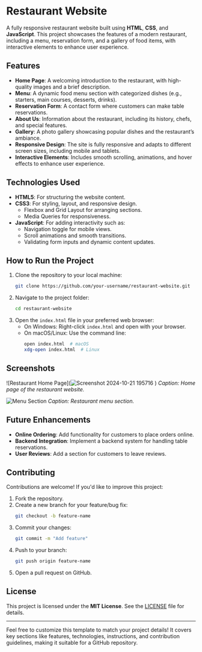 

# Restaurant Website

A fully responsive restaurant website built using **HTML**, **CSS**, and **JavaScript**. This project showcases the features of a modern restaurant, including a menu, reservation form, and a gallery of food items, with interactive elements to enhance user experience.

## Features
- **Home Page**: A welcoming introduction to the restaurant, with high-quality images and a brief description.
- **Menu**: A dynamic food menu section with categorized dishes (e.g., starters, main courses, desserts, drinks).
- **Reservation Form**: A contact form where customers can make table reservations.
- **About Us**: Information about the restaurant, including its history, chefs, and special features.
- **Gallery**: A photo gallery showcasing popular dishes and the restaurant’s ambiance.
- **Responsive Design**: The site is fully responsive and adapts to different screen sizes, including mobile and tablets.
- **Interactive Elements**: Includes smooth scrolling, animations, and hover effects to enhance user experience.

## Technologies Used
- **HTML5**: For structuring the website content.
- **CSS3**: For styling, layout, and responsive design.
  - Flexbox and Grid Layout for arranging sections.
  - Media Queries for responsiveness.
- **JavaScript**: For adding interactivity such as:
  - Navigation toggle for mobile views.
  - Scroll animations and smooth transitions.
  - Validating form inputs and dynamic content updates.

## How to Run the Project
1. Clone the repository to your local machine:
   ```bash
   git clone https://github.com/your-username/restaurant-website.git
   ```
2. Navigate to the project folder:
   ```bash
   cd restaurant-website
   ```
3. Open the `index.html` file in your preferred web browser:
   - On Windows: Right-click `index.html` and open with your browser.
   - On macOS/Linux: Use the command line:
     ```bash
     open index.html  # macOS
     xdg-open index.html  # Linux
     ```

## Screenshots
![Restaurant Home Page](![Screenshot 2024-10-21 195716](https://github.com/user-attachments/assets/1717aa32-94b2-4e69-a435-139c323cbdb2)
)
*Caption: Home page of the restaurant website.*

![Menu Section](screenshots/menu.png)
*Caption: Restaurant menu section.*

## Future Enhancements
- **Online Ordering**: Add functionality for customers to place orders online.
- **Backend Integration**: Implement a backend system for handling table reservations.
- **User Reviews**: Add a section for customers to leave reviews.

## Contributing
Contributions are welcome! If you'd like to improve this project:
1. Fork the repository.
2. Create a new branch for your feature/bug fix:
   ```bash
   git checkout -b feature-name
   ```
3. Commit your changes:
   ```bash
   git commit -m "Add feature"
   ```
4. Push to your branch:
   ```bash
   git push origin feature-name
   ```
5. Open a pull request on GitHub.

## License
This project is licensed under the **MIT License**. See the [LICENSE](LICENSE) file for details.

---

Feel free to customize this template to match your project details! It covers key sections like features, technologies, instructions, and contribution guidelines, making it suitable for a GitHub repository.

